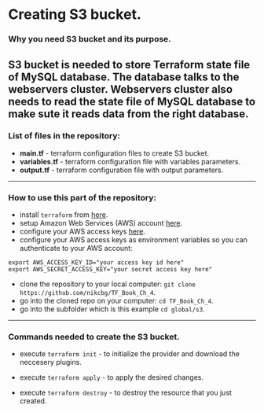 # Creating S3 bucket.

### Why you need S3 bucket and its purpose.
S3 bucket is needed to store Terraform state file of MySQL database. The database talks to the webservers cluster. Webservers cluster also needs to read the state file of MySQL database to make sute it reads data from the right database. 
--------------------------------------------------------------------------------------------------------------
### List of files in the repository:
- __main.tf__ - terraform configuration files to create S3 bucket.
- __variables.tf__ - terraform configuration file with variables parameters.
- __output.tf__ - terraform configuration file with output parameters.

----------------------------------------------------------------------------------------------------------------------
### How to use this part of the repository:
- install `terraform` from [here](https://www.terraform.io/downloads.html).
- setup Amazon Web Services (AWS) account [here](https://aws.amazon.com/).
- configure your AWS access keys [here](https://docs.aws.amazon.com/general/latest/gr/aws-sec-cred-types.html#access-keys-and-secret-access-keys).
- configure your AWS access keys as environment variables so you can authenticate to your AWS account:

```
export AWS_ACCESS_KEY_ID="your access key id here"
export AWS_SECRET_ACCESS_KEY="your secret access key here"
```
   
- clone the repository to your local computer: `git clone https://github.com/nikcbg/TF_Book_Ch_4`.
- go into the cloned repo on your computer: `cd TF_Book_Ch_4`.
- go into the subfolder which is this example `cd global/s3`.

------------------------------------------------------------------------------------------------------------------
### Commands needed to create the S3 bucket. 

- execute `terraform init` - to initialize the provider and download the neccesery plugins.
  
- execute `terraform apply` - to apply the desired changes.

- execute `terraform destroy` - to destroy the resource that you just created.
